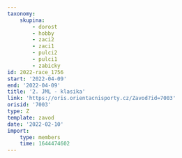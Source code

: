 ```yaml
---
taxonomy:
    skupina:
        - dorost
        - hobby
        - zaci2
        - zaci1
        - pulci2
        - pulci1
        - zabicky
id: 2022-race_1756
start: '2022-04-09'
end: '2022-04-09'
title: '2. JML - klasika'
link: 'https://oris.orientacnisporty.cz/Zavod?id=7003'
orisid: '7003'
type: Z
template: zavod
date: '2022-02-10'
import:
    type: members
    time: 1644474602
---
```



